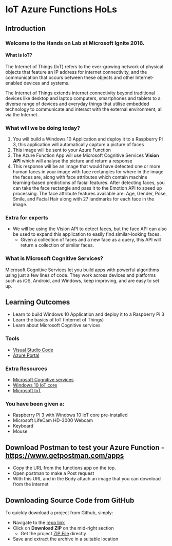 # IoT Azure Functions HoLs

## Introduction

### Welcome to the Hands on Lab at Microsoft Ignite 2016.

#### What is IoT? 

The Internet of Things (IoT) refers to the ever-growing network of physical objects that feature an IP address for internet connectivity, and the communication that occurs between these objects and other Internet-enabled devices and systems.

The Internet of Things extends internet connectivity beyond traditional devices like desktop and laptop computers, smartphones and tablets to a diverse range of devices and everyday things that utilise embedded technology to communicate and interact with the external environment, all via the Internet.

### What will we be doing today?

 1. You will build a Windows 10 Application and deploy it to a Raspberry Pi 3, this application will automatically capture a picture of faces
 2. This image will be sent to your Azure Function 
 3. The Azure Function App will use Microsoft Cognitive Services **Vision API** which will analyse the picture and return a response 
 4. This response will be an image that would have detected one or more human faces in your image with face rectangles for where in the image the faces are, along with face attributes which contain machine learning-based predictions of facial features. After detecting faces, you can take the face rectangle and pass it to the Emotion API to speed up processing. The face attribute features available are: Age, Gender, Pose, Smile, and Facial Hair along with 27 landmarks for each face in the image. 
 
### Extra for experts 
 * We will be using the Vision API to detect faces, but the face API can also be used to expand this application to easily find similar-looking faces.
   * Given a collection of faces and a new face as a query, this API will return a collection of similar faces.

### What is Microsoft Cognitive Services?

Microsoft Cognitive Services let you build apps with powerful algorithms using just a few lines of code. They work across devices and platforms such as iOS, Android, and Windows, keep improving, and are easy to set up. 


## Learning Outcomes
* Learn to build Windows 10 Application and deploy it to a Raspberry Pi 3 
* Learn the basics of IoT (Internet of Things)
* Learn about Microsoft Cognitive services

### Tools
* [Visual Studio Code](https://code.visualstudio.com)
* [Azure Portal](portal.azure.com) 

### Extra Resources
* [Microsoft Cognitive services](https://azure.microsoft.com/en-in/documentation/articles/app-service-web-overview/)
* [Windows 10 IoT core](https://developer.microsoft.com/en-us/windows/iot/explore/iotcore)
* [Microsoft IoT](http://www.microsoft.com/en-us/cloud-platform/internet-of-things)

### You have been given a:
* Raspberry Pi 3 with Windows 10 IoT core pre-installed
* Microsoft LifeCam HD-3000 Webcam
* Keyboard
* Mouse

## Download Postman to test your Azure Function - https://www.getpostman.com/apps
* Copy the URL from the functions app on the top.
* Open postman to make a Post request
* With this URL and in the Body attach an image that you can download from the internet

## Downloading Source Code from GitHub
To quickly download a project from Github, simply:
  * Navigate to the [repo link](https://github.com/MS-Ignite-NZ-2016/IoT-Azure-Functions-HoLs)
  * Click on **Download ZIP** on the mid-right section
     * Get the project [ZIP File](https://github.com/MS-Ignite-NZ-2016/IoT-Azure-Functions-HoLs/archive/master.zip) directly 
  * Save and extract the archive in a suitable location